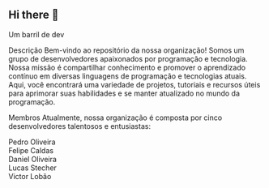 ## Hi there 👋
Um barril de dev

Descrição
Bem-vindo ao repositório da nossa organização! Somos um grupo de desenvolvedores apaixonados por programação e tecnologia. Nossa missão é compartilhar conhecimento e promover o aprendizado contínuo em diversas linguagens de programação e tecnologias atuais. Aqui, você encontrará uma variedade de projetos, tutoriais e recursos úteis para aprimorar suas habilidades e se manter atualizado no mundo da programação.

Membros
Atualmente, nossa organização é composta por cinco desenvolvedores talentosos e entusiastas:

Pedro Oliveira
<br>
Felipe Caldas
<br>
Daniel Oliveira
<br>
Lucas Stecher
<br>
Victor Lobão
